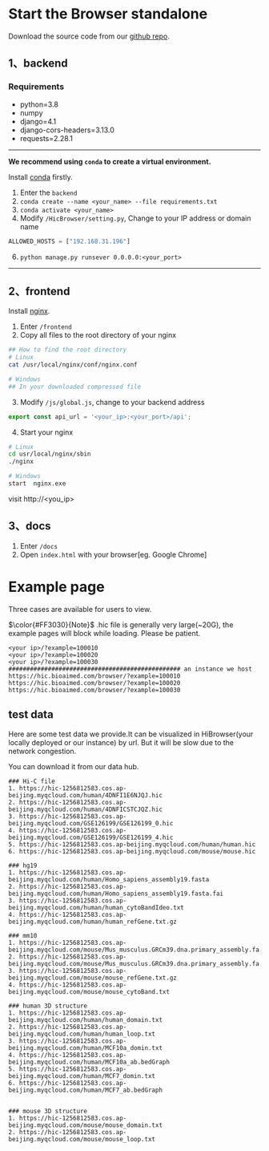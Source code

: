 # Start the Browser standalone

Download the source code from our [github repo](https://github.com/NKUlpj/HiBrowser).

## 1、backend

### Requirements

* python=3.8
* numpy
* django=4.1
* django-cors-headers=3.13.0
* requests=2.28.1

---
<b>We recommend using `conda` to create a virtual environment.</b>

Install [conda](https://docs.conda.io/en/latest/miniconda.html) firstly. 

1. Enter the `backend`
2. `conda create --name <your_name> --file requirements.txt`
3. `conda activate <your_name>`
4. Modify `/HicBrowser/setting.py`, Change to your IP address or domain name
```python
ALLOWED_HOSTS = ["192.168.31.196"]
```
6. `python manage.py runsever 0.0.0.0:<your_port>`
---

## 2、frontend
Install [nginx](http://nginx.org/en/download.html).

1. Enter `/frontend`
2. Copy all files to the root directory of your nginx

```sh
## How to find the root directory
# Linux
cat /usr/local/nginx/conf/nginx.conf

# Windows
## In your downloaded compressed file
```

3. Modify `/js/global.js`, change to your backend address
```js
export const api_url = '<your_ip>:<your_port>/api';
```
4. Start your nginx
```sh
# Linux
cd usr/local/nginx/sbin
./nginx

# Windows 
start  nginx.exe
```

visit http://<you_ip>

## 3、docs

1. Enter `/docs`
2. Open `index.html` with your browser[eg. Google Chrome]


# Example page
Three cases are available for users to view. 

$\color{#FF3030}{Note}$ .hic file is generally very large(~20G), the example pages will block while loading. Please be patient.



```text
<your ip>/?example=100010
<your ip>/?example=100020
<your ip>/?example=100030
################################################ an instance we host
https://hic.bioaimed.com/browser/?example=100010
https://hic.bioaimed.com/browser/?example=100020
https://hic.bioaimed.com/browser/?example=100030
```

## test data
Here are some test data we provide.It can be visualized in HiBrowser(your locally deployed or our instance) by url. But it will be slow due to the network congestion.

You can download it from our data hub.
```text
### Hi-C file
1. https://hic-1256812583.cos.ap-beijing.myqcloud.com/human/4DNFI1E6NJQJ.hic
2. https://hic-1256812583.cos.ap-beijing.myqcloud.com/human/4DNFICSTCJQZ.hic
3. https://hic-1256812583.cos.ap-beijing.myqcloud.com/GSE126199/GSE126199_0.hic
4. https://hic-1256812583.cos.ap-beijing.myqcloud.com/GSE126199/GSE126199_4.hic
5. https://hic-1256812583.cos.ap-beijing.myqcloud.com/human/human.hic
6. https://hic-1256812583.cos.ap-beijing.myqcloud.com/mouse/mouse.hic

### hg19
1. https://hic-1256812583.cos.ap-beijing.myqcloud.com/human/Homo_sapiens_assembly19.fasta
2. https://hic-1256812583.cos.ap-beijing.myqcloud.com/human/Homo_sapiens_assembly19.fasta.fai
3. https://hic-1256812583.cos.ap-beijing.myqcloud.com/human/human_cytoBandIdeo.txt
4. https://hic-1256812583.cos.ap-beijing.myqcloud.com/human/human_refGene.txt.gz

### mm10
1. https://hic-1256812583.cos.ap-beijing.myqcloud.com/mouse/Mus_musculus.GRCm39.dna.primary_assembly.fa
2. https://hic-1256812583.cos.ap-beijing.myqcloud.com/mouse/Mus_musculus.GRCm39.dna.primary_assembly.fa.fai
3. https://hic-1256812583.cos.ap-beijing.myqcloud.com/mouse/mouse_refGene.txt.gz
4. https://hic-1256812583.cos.ap-beijing.myqcloud.com/mouse/mouse_cytoBand.txt

### human 3D structure
1. https://hic-1256812583.cos.ap-beijing.myqcloud.com/human/human_domain.txt
2. https://hic-1256812583.cos.ap-beijing.myqcloud.com/human/human_loop.txt
3. https://hic-1256812583.cos.ap-beijing.myqcloud.com/human/MCF10a_domin.txt
4. https://hic-1256812583.cos.ap-beijing.myqcloud.com/human/MCF10a_ab.bedGraph
5. https://hic-1256812583.cos.ap-beijing.myqcloud.com/human/MCF7_domin.txt
6. https://hic-1256812583.cos.ap-beijing.myqcloud.com/human/MCF7_ab.bedGraph


### mouse 3D structure
1. https://hic-1256812583.cos.ap-beijing.myqcloud.com/mouse/mouse_domain.txt
2. https://hic-1256812583.cos.ap-beijing.myqcloud.com/mouse/mouse_loop.txt

```
